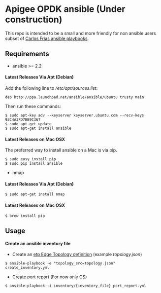 # Apigee OPDK ansible (Under construction)

This repo is intended to be a small and more friendly for non ansible users subset of  [Carlos Frias ansible playbooks](https://github.com/carlosfrias/apigee-opdk-playbook-setup-ansible).

## Requirements
- ansible >= 2.2
#### Latest Releases Via Apt (Debian)
Add the following line to _/etc/apt/sources.list_:

`deb http://ppa.launchpad.net/ansible/ansible/ubuntu trusty main`

Then run these commands:

```
$ sudo apt-key adv --keyserver keyserver.ubuntu.com --recv-keys 93C4A3FD7BB9C367
$ sudo apt-get update
$ sudo apt-get install ansible
```

#### Latest Releases on Mac OSX

The preferred way to install ansible on a Mac is via pip.
```
$ sudo easy_install pip
$ sudo pip install ansible
```

- nmap

#### Latest Releases Via Apt (Debian)

```
$ sudo apt-get install nmap
```

#### Latest Releases on Mac OSX

```
$ brew install pip
``` 

## Usage

#### Create an ansible inventory file 

- Create an [etp Edge Topology definition](https://github.com/yuriylesyuk/etp) (example _topology.json_)
```
$ ansible-playbook -e "topology_src=topology.json" create_inventory.yml
```

- Create port report (For now only CS)
```
$ ansible-playbook -i inventory/{inventory_file} port_report.yml
```